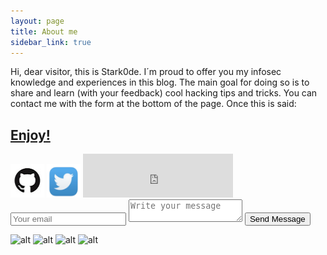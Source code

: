 ```yaml
---
layout: page
title: About me
sidebar_link: true
---
```


Hi, dear visitor, this is Stark0de. I´m proud to offer you my infosec knowledge and experiences in this blog. The main goal for doing so is to share and learn (with your feedback) cool hacking tips and tricks. You can contact me with the form at the bottom of the page. Once this is said:

<h2><a href="https://stark0de.github.io"><strong>Enjoy!</strong></a></h2>
<a href="https://github.com/stark0de"><img border="0" alt="Github" src="logo.jpg" width="54" height="54"></a>
<a href="https://twitter.com/stark0de1"><img border="0" alt="Twitter" src="twitter.png" width="54" height="54"></a>
 <iframe src="https://stark0de.github.io/badge.html" width="240" height="70" scrolling="no" frameborder="0"></iframe>
 
 <form method="POST" action="https://formspree.io/stark0de@protonmail.com">
  <input type="email" name="email" placeholder="Your email">
  <textarea name="message" placeholder="Write your message"></textarea>
  <button type="submit">Send Message</button>
</form>

 ![alt](https://1.bp.blogspot.com/-3put8phdZSA/XPVWMNypATI/AAAAAAAAAag/HRiGT5flqfsYaYb-lVkc-5kBZSkGiCrUQCPcBGAYYCw/s1600/offsec-student-certified-emblem-rgb-oscp.png)
 ![alt](https://miro.medium.com/max/2000/1*RsWtbuY8uvRDNqWSfedVtw.png)
 ![alt](https://d3j0t7vrtr92dk.cloudfront.net/ihacklabs/1555951691_logo-crest-accredited-1.png?)
 ![alt](https://www.pentesteracademy.com/img/redteamprofessional.png)
